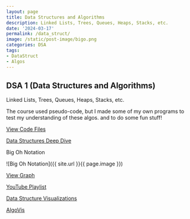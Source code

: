 ```yaml
---
layout: page
title: Data Structures and Algorithms
description: Linked Lists, Trees, Queues, Heaps, Stacks, etc. 
date: '2024-03-17'
permalink: /data_struct/
image: /static/post-image/bigo.png
categories: DSA
tags:
- DataStruct
- Algos
---
```


## DSA 1 (Data Structures and Algorithms)

Linked Lists, Trees, Queues, Heaps, Stacks, etc. 

The course used pseudo-code, but I made some of my own programs to test my understanding of these algos. and to do some fun stuff!

[View Code Files](https://github.com/avipars/CS-Resources/tree/main/data_struct)


[Data Structures Deep Dive](https://tech.aviparshan.com/2022/06/data-and-programming-structures-guide.html)

Big Oh Notation 

![Big Oh Notation]({{ site.url }}{{ page.image }})


[View Graph](https://www.desmos.com/calculator/dshzbdn2w3)


[YouTube Playlist](https://www.youtube.com/playlist?list=PL9DdgseuDZgLEUwB7RnTLNQ-N9x0fn-0a)

[Data Structure Visualizations](https://www.cs.usfca.edu/~galles/visualization/Algorithms.html)

[AlgoVis](https://visualgo.net/en)